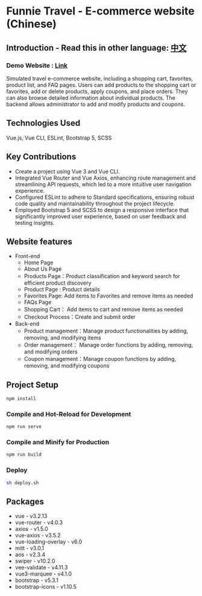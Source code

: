 # Funnie Travel - E-commerce website (Chinese)   

## Introduction - Read this in other language: [中文](README.md)

### Demo Website : [Link](https://cywcarrie.github.io/funnietravel/#/)

Simulated travel e-commerce website, including a shopping cart, favorites, product list, and FAQ pages. Users can add products to the shopping cart or favorites, add or delete products, apply coupons, and place orders. They can also browse detailed information about individual products. The backend allows administrator to add and modify products and coupons.

## Technologies Used

Vue.js, Vue CLI, ESLint, Bootstrap 5, SCSS

## Key Contributions

- Create a project using Vue 3 and Vue CLI.
- Integrated Vue Router and Vue Axios, enhancing route management and streamlining API requests, which led to a more intuitive user navigation experience.
- Configured ESLint to adhere to Standard specifications, ensuring robust code quality and maintainability throughout the project lifecycle.
- Employed Bootstrap 5 and SCSS to design a responsive interface that significantly improved user experience, based on user feedback and testing insights.

## Website features

- Front-end 
   - Home Page
   - About Us Page
   - Products Page：Product classification and keyword search for efficient product discovery
   - Product Page : Product details
   - Favorites Page: Add items to Favorites and remove items as needed
   - FAQs Page
   - Shopping Cart： Add items to cart and remove items as needed
   - Checkout Process：Create and submit order
- Back-end
   - Product management：Manage product functionalities by adding, removing, and modifying items
   - Order management： Manage order functions by adding, removing, and modifying orders
   - Coupon management：Manage coupon functions by adding, removing, and modifying coupons

## Project Setup

```sh
npm install
```

### Compile and Hot-Reload for Development

```sh
npm run serve
```

### Compile and Minify for Production

```sh
npm run build
```

### Deploy

```sh
sh deploy.sh
```

## Packages

- vue - v3.2.13
- vue-router - v4.0.3
- axios - v1.5.0
- vue-axios - v3.5.2
- vue-loading-overlay - v6.0
- mitt - v3.0.1
- aos - v2.3.4
- swiper - v10.2.0
- vee-validate - v4.11.3
- vue3-marquee - v4.1.0
- bootstrap - v5.3.1
- bootstrap-icons - v1.10.5
 
  
